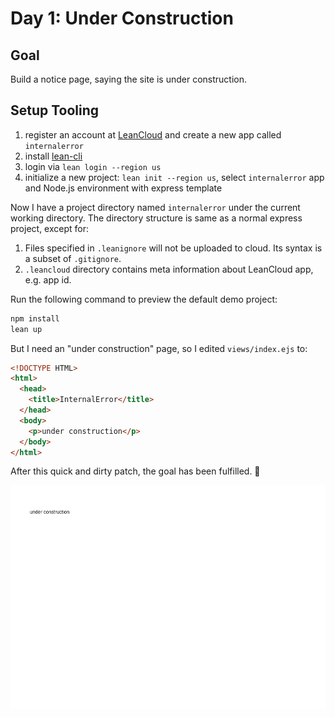# Day 1: Under Construction

## Goal

Build a notice page, saying the site is under construction.

## Setup Tooling

1. register an account at [LeanCloud] and create a new app called `internalerror`
2. install [lean-cli]
3. login via `lean login --region us`
4. initialize a new project: `lean init --region us`, select `internalerror` app and Node.js environment with express template

[LeanCloud]: https://us.leancloud.cn
[lean-cli]: https://us.leancloud.cn/docs/leanengine_cli.html

Now I have a project directory named `internalerror` under the current working directory.
The directory structure is same as a normal express project, except for:

1. Files specified in `.leanignore` will not be uploaded to cloud. Its syntax is a subset of `.gitignore`.
2. `.leancloud` directory contains meta information about LeanCloud app, e.g. app id.

Run the following command to preview the default demo project:

```sh
npm install
lean up
```

But I need an "under construction" page,
so I edited `views/index.ejs` to:

```html
<!DOCTYPE HTML>
<html>
  <head>
    <title>InternalError</title>
  </head>
  <body>
    <p>under construction</p>
  </body>
</html>
```

After this quick and dirty patch, the goal has been fulfilled. 🎉

![Day 1 Site Screenshot](img/01.png)